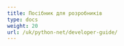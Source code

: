 ```yaml
---
title: Посібник для розробників
type: docs
weight: 20
url: /uk/python-net/developer-guide/
---
```

